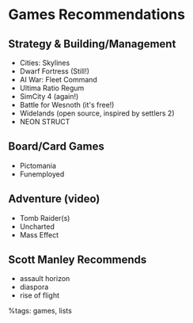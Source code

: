 Games Recommendations
===

Strategy & Building/Management
---
* Cities: Skylines
* Dwarf Fortress (Still!)
* AI War: Fleet Command
* Ultima Ratio Regum
* SimCity 4 (again!)
* Battle for Wesnoth (it's free!)
* Widelands (open source, inspired by settlers 2)
* NEON STRUCT

Board/Card Games
---
* Pictomania
* Funemployed

Adventure (video)
---
* Tomb Raider(s)
* Uncharted
* Mass Effect

Scott Manley Recommends
---

* assault horizon
* diaspora
* rise of flight

%tags: games, lists
